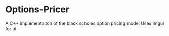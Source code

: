 # Options-Pricer
 
A C++ implementaiton of the black scholes option pricing model 
Uses Imgui for ui
